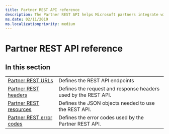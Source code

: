 ```yaml
---
title: Partner REST API reference
description: The Partner REST API helps Microsoft partners integrate with Microsoft systems that manage apps, customer accounts, and handle support requests.
ms.date: 02/11/2019
ms.localizationpriority: medium
---
```


# Partner REST API reference

## <span id="In_this_section"/><span id="in_this_section"/><span id="IN_THIS_SECTION"/>In this section

|                                                     |                                                                |
|-----------------------------------------------------|----------------------------------------------------------------|
| [Partner REST URLs](rest-urls.md)           | Defines the REST API endpoints                                 |
| [Partner REST headers](headers.md)                  | Defines the request and response headers used by the REST API. |
| [Partner REST resources](rest-resources.md) | Defines the JSON objects needed to use the REST API.           |
| [Partner REST error codes](error-codes.md)          | Defines the error codes used by the Partner REST API.          |
